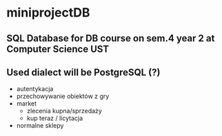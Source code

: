 # miniprojectDB
## SQL Database for DB course on sem.4 year 2 at Computer Science UST

## Used dialect will be PostgreSQL (?)
- autentykacja
- przechowywanie obiektów z gry 
- market
  - zlecenia kupna/sprzedaży
  - kup teraz / licytacja
- normalne sklepy

